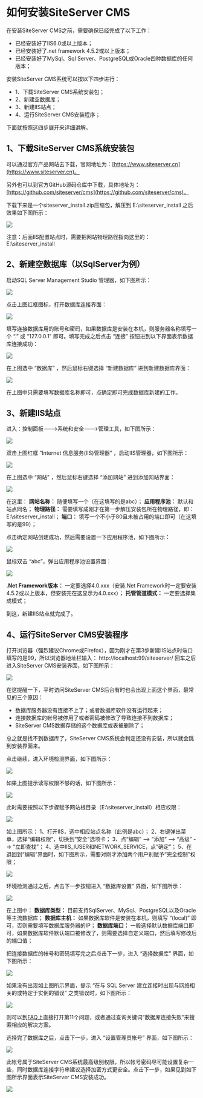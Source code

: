# 如何安装SiteServer CMS 

在安装SiteServer CMS之前，需要确保已经完成了以下工作：

+ 已经安装好了IIS6.0或以上版本；
+ 已经安装好了.net framework 4.5.2或以上版本；
+ 已经安装好了MySql、Sql Server、PostgreSQL或Oracle四种数据库的任何版本；

安装SiteServer CMS系统可以按以下四步进行：

+ 1、下载SiteServer CMS系统安装包；
+ 2、新建空数据库；
+ 3、新建IIS站点；
+ 4、运行SiteServer CMS安装程序；

下面就按照这四步展开来详细讲解。

## 1、下载SiteServer CMS系统安装包

可以通过官方产品网站去下载，官网地址为：[https://www.siteserver.cn](https://www.siteserver.cn)。

另外也可以到官方GitHub源码仓库中下载，具体地址为：[https://github.com/siteserver/cms](https://github.com/siteserver/cms)。

下载下来是一个siteserver_install.zip压缩包，解压到 E:\siteserver_install 之后效果如下图所示：

![](/assets/230.jpeg)

注意：后面IIS配置站点时，需要把网站物理路径指向这里的： E:\siteserver_install 

## 2、新建空数据库（以SqlServer为例）

启动SQL Server Management Studio 管理器，如下图所示：

![](/assets/231.jpeg)

点击上图红框图标，打开数据库连接界面：

![](/assets/232.jpeg)

填写连接数据库用的账号和密码，如果数据库是安装在本机，则服务器名称填写一个 “.” 或 “127.0.0.1” 即可。填写完成之后点击 “连接” 按钮进到以下界面表示数据库连接成功：

![](/assets/233.jpeg)

在上图选中 “数据库” ，然后鼠标右键选择 “新建数据库” 进到新建数据库界面：

![](/assets/234.jpeg)

在上图中只需要填写数据库名称即可，点确定即可完成数据库新建的工作。

## 3、新建IIS站点

进入：控制面板--->系统和安全--->管理工具，如下图所示：

![](/assets/235.jpeg)

双击上图红框 “Internet 信息服务(IIS)管理器” ，启动IIS管理器，如下图所示：

![](/assets/236.jpeg)

在上图选中 “网站” ，然后鼠标右键选择 “添加网站” 进到添加网站界面：

![](/assets/237.jpeg)

在这里：
**网站名称：** 随便填写一个（在这填写的是abc）；
**应用程序池：** 默认和站点同名；
**物理路径：** 需要填写成刚才在第一步解压安装包所在物理路径，即：E:\siteserver_install；
**端口：** 填写一个不小于80且未被占用的端口即可（在这填写的是99）； 

点击确定网站创建成功，然后需要设置一下应用程序池，如下图所示：

![](/assets/238.jpeg)

鼠标双击 “abc”，弹出应用程序池设置界面：

![](/assets/239.jpeg)

**.Net Framework版本：** 一定要选择4.0.xxx（安装.Net Framework时一定要安装4.5.2或以上版本，但安装完在这显示为4.0.xxx）；
**托管管道模式：** 一定要选择集成模式；

到这，新建IIS站点就完成了。

## 4、运行SiteServer CMS安装程序

打开浏览器（强烈建议Chrome或Firefox），因为刚才在第3步新建IIS站点时端口填写的是99，所以浏览器地址栏输入：
http://localhost:99/siteserver/ 
回车之后进入SiteServer CMS安装界面，如下图所示：

![](/assets/240.jpg)

在这提醒一下，平时访问SiteServer CMS后台有时也会出现上面这个界面，最常见的三个原因： 
+ 数据库服务器没有连接不上了；或者数据库软件没有运行起来； 
+ 连接数据库的帐号被停用了或者密码被修改了导致连接不到数据库； 
+ SiteServer CMS数据存储的这个数据库或表被删除了； 

总之就是找不到数据库了，SiteServer CMS系统会判定还没有安装，所以就会跳到安装界面来。

点击继续，进入环境检测界面，如下图所示：

![](/assets/241.jpg)

如果上图提示读写权限不够的话，如下图所示：

![](/assets/296.jpg)

此时需要按照以下步骤赋予网站根目录（E:\siteserver_install）相应权限：

![](/assets/297.jpg)

如上图所示：
1、打开IIS，选中相应站点名称（此例是abc）；
2、右键弹出菜单，选择“编辑权限”，切换到“安全”选项卡；
3、点“编辑” --> “添加” --> “高级” --> “立即查找”；
4、选中IIS_IUSER和NETWORK_SERVICE，点“确定”；
5、在退回到“编辑”界面时，如下图所示，需要对刚才添加两个用户别赋予“完全控制”权限；

![](/assets/298.jpg)

环境检测通过之后，点击下一步按钮进入 “数据库设置” 界面，如下图所示：

![](/assets/242.jpg)

在上图中：
**数据库类型：** 目前支持SqlServer、MySql、PostgreSQL以及Oracle等主流数据库；
**数据库主机：** 如果数据库软件是安装在本机，则填写 “(local)” 即可，否则需要填写数据库服务器的IP；
**数据库端口：** 一般选择默认数据库端口即可，如果数据库软件默认端口被修改了，则需要选择自定义端口，然后填写修改后的端口值；

把连接数据库的帐号和密码填写完之后点击下一步，进入 “选择数据库” 界面，如下图所示：

![](/assets/243.jpg)

如果没有出现如上图所示界面，提示 “在与 SQL Server 建立连接时出现与网络相关的或特定于实例的错误” 之类错误时，如下图所示：

![](/assets/299.jpg)

则可以到[FAQ](http://docs.siteserver.cn/faq/)上直接打开第11个问题，或者通过查询关键词“数据库连接失败”来搜索相应的解决方案。

选择完了数据库之后，点击下一步，进入 “设置管理员帐号” 界面，如下图所示：

![](/assets/244.jpg)

此帐号属于SiteServer CMS系统最高级别权限，所以帐号密码尽可能设置复杂一些，同时数据库连接字符串建议选择加密方式更安全。点击下一步，如果见到如下图所示界面表示SiteServer CMS安装成功。

![](/assets/245.jpg)
